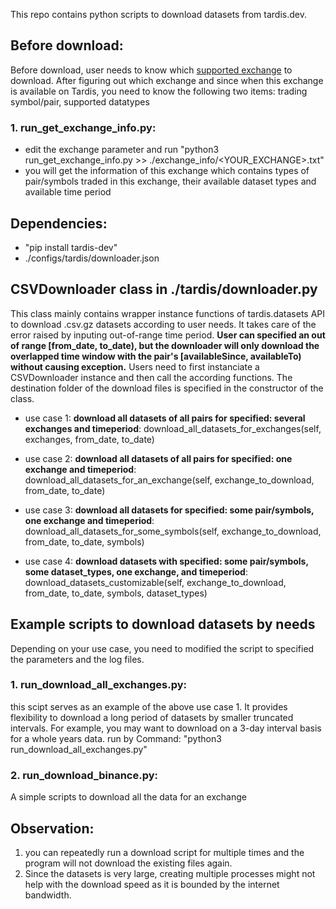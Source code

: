
This repo contains python scripts to download datasets from tardis.dev.

## Before download:
Before download, user needs to know which [supported exchange](https://docs.tardis.dev/faq/general#which-exchanges-instruments-and-currency-pairs-are-supported) to download.
After figuring out which exchange and since when this exchange is available on Tardis, you need to know the following two items: trading symbol/pair, supported datatypes  
### 1. run_get_exchange_info.py: 
* edit the exchange parameter and run "python3 run_get_exchange_info.py >> ./exchange_info/<YOUR_EXCHANGE>.txt"
* you will get the information of this exchange which contains types of pair/symbols traded in this exchange, their available dataset types and available time period

## Dependencies: 
* "pip install tardis-dev"
* ./configs/tardis/downloader.json

## CSVDownloader class in ./tardis/downloader.py
This class mainly contains wrapper instance functions of tardis.datasets API to download .csv.gz datasets according to user needs. It takes care of the error raised by inputing out-of-range time period.
**User can specified an out of range [from_date, to_date), but the downloader will only download the overlapped time window with the pair's [availableSince, availableTo) without causing exception.**
Users need to first instanciate a CSVDownloader instance and then call the according functions. The destination folder of the download files is specified in the constructor of the class.

* use case 1: **download all datasets of all pairs for specified: several exchanges and timeperiod**:
  download_all_datasets_for_exchanges(self, exchanges, from_date, to_date)
  
* use case 2: **download all datasets of all pairs for specified: one exchange and timeperiod**:
  download_all_datasets_for_an_exchange(self, exchange_to_download, from_date, to_date)
  
* use case 3: **download all datasets for specified: some pair/symbols, one exchange and timeperiod**:
  download_all_datasets_for_some_symbols(self, exchange_to_download, from_date, to_date, symbols)
  
* use case 4: **download datasets with specified: some pair/symbols, some dataset_types, one exchange, and timeperiod**:
  download_datasets_customizable(self, exchange_to_download, from_date, to_date, symbols, dataset_types)
  
## Example scripts to download datasets by needs
Depending on your use case, you need to modified the script to specified the parameters and the log files.

### 1. run_download_all_exchanges.py: 
this scipt serves as an example of the above use case 1. 
It provides flexibility to download a long period of datasets by smaller truncated intervals. For example, you may want to download on a 3-day interval basis for a whole years data.
run by Command: "python3 run_download_all_exchanges.py"
### 2. run_download_binance.py: 
A simple scripts to download all the data for an exchange

## Observation:
1. you can repeatedly run a download script for multiple times and the program will not download the existing files again.
2. Since the datasets is very large, creating multiple processes might not help with the download speed as it is bounded by the internet bandwidth.
